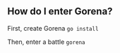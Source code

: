 ## How do I enter Gorena?

First, create Gorena
```go install```

Then, enter a battle
```gorena```
